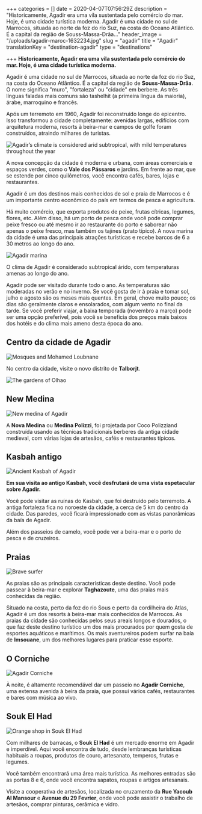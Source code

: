 +++
categories = []
date = 2020-04-07T07:56:29Z
description = "Historicamente, Agadir era uma vila sustentada pelo comércio do mar. Hoje, é uma cidade turística moderna. Agadir é uma cidade no sul de Marrocos, situada ao norte da foz do rio Suz, na costa do Oceano Atlântico. É a capital da região de Souss-Massa-Drâa..."
header_image = "/uploads/agadir-maroc-1632234.jpg"
slug = "agadir"
title = "Agadir"
translationKey = "destination-agadir"
type = "destinations"

+++
**Historicamente, Agadir era uma vila sustentada pelo comércio do mar. Hoje, é uma cidade turística moderna.**

Agadir é uma cidade no sul de Marrocos, situada ao norte da foz do rio Suz, na costa do Oceano Atlântico. É a capital da região de **Souss-Massa-Drâa**. O nome significa "muro", "fortaleza" ou "cidade" em berbere. As três línguas faladas mais comuns são tashelhit (a primeira língua da maioria), árabe, marroquino e francês.

Após um terremoto em 1960, Agadir foi reconstruído longe do epicentro. Isso transformou a cidade completamente: avenidas largas, edifícios com arquitetura moderna, resorts à beira-mar e campos de golfe foram construídos, atraindo milhares de turistas.

![Agadir’s climate is considered arid subtropical, with mild temperatures throughout the year](/uploads/Agadir7.jpg "Beautiful and cozy beach")

A nova concepção da cidade é moderna e urbana, com áreas comerciais e espaços verdes, como o **Vale dos Pássaros** e jardins. Em frente ao mar, que se estende por cinco quilômetros, você encontra cafés, bares, lojas e restaurantes.

Agadir é um dos destinos mais conhecidos de sol e praia de Marrocos e é um importante centro econômico do país em termos de pesca e agricultura.

Há muito comércio, que exporta produtos de peixe, frutas cítricas, legumes, flores, etc. Além disso, há um porto de pesca onde você pode comprar peixe fresco ou até mesmo ir ao restaurante do porto e saborear não apenas o peixe fresco, mas também os tajines (prato típico). A nova marina da cidade é uma das principais atrações turísticas e recebe barcos de 6 a 30 metros ao longo do ano.

![Agadir marina](/uploads/Agadir2.jpg "Agadir marina")

O clima de Agadir é considerado subtropical árido, com temperaturas amenas ao longo do ano.

Agadir pode ser visitado durante todo o ano. As temperaturas são moderadas no verão e no inverno. Se você gosta de ir à praia e tomar sol, julho e agosto são os meses mais quentes. Em geral, chove muito pouco; os dias são geralmente claros e ensolarados, com algum vento no final da tarde. Se você preferir viajar, a baixa temporada (novembro a março) pode ser uma opção preferível, pois você se beneficia dos preços mais baixos dos hotéis e do clima mais ameno desta época do ano.

## **Centro da cidade de Agadir**

![ Mosques and Mohamed Loubnane](/uploads/1024px-Agadir_28.01.2011_15-40-03.jpg "Agadir city center")

No centro da cidade, visite o novo distrito de **Talborjt**.

![The gardens of Olhao](/uploads/Agadir9.jpeg "The gardens of Olhao")

## **New Medina**

![New medina of Agadir](/uploads/Agadir6.jpg "New medina of Agadir")

A **Nova Medina** ou **Medina Polizzi**, foi projetada por Coco Polizziand construída usando as técnicas tradicionais berberes da antiga cidade medieval, com várias lojas de artesãos, cafés e restaurantes típicos.

## **Kasbah antigo**

![Ancient Kasbah of Agadir](/uploads/Agadir4.jpg "Ancient Kasbah of Agadir")

**Em sua visita ao antigo Kasbah, você desfrutará de uma vista espetacular sobre Agadir.**

Você pode visitar as ruínas do Kasbah, que foi destruído pelo terremoto. A antiga fortaleza fica no noroeste da cidade, a cerca de 5 km do centro da cidade. Das paredes, você ficará impressionado com as vistas panorâmicas da baía de Agadir.

Além dos passeios de camelo, você pode ver a beira-mar e o porto de pesca e de cruzeiros.

## **Praias**

![Brave surfer](/uploads/Agadir3.jpg "Brave surfer")

As praias são as principais características deste destino. Você pode passear à beira-mar e explorar **Taghazoute**, uma das praias mais conhecidas da região.

Situado na costa, perto da foz do rio Sous e perto da cordilheira do Atlas, Agadir é um dos resorts à beira-mar mais conhecidos de Marrocos. As praias da cidade são conhecidas pelos seus areais longos e dourados, o que faz deste destino turístico um dos mais procurados por quem gosta de esportes aquáticos e marítimos. Os mais aventureiros podem surfar na baía de **Imsouane**, um dos melhores lugares para praticar esse esporte.

## **O Corniche**

![Agadir Corniche](/uploads/maroc-agadir-marina.jpg "Agadir Corniche")

À noite, é altamente recomendável dar um passeio no **Agadir Corniche**, uma extensa avenida à beira da praia, que possui vários cafés, restaurantes e bares com música ao vivo.

## **Souk El Had**

![Orange shop in Souk El Had](/uploads/Agadir5.jpg "Orange shop in Souk El Had")

Com milhares de barracas, o **Souk El Had** é um mercado enorme em Agadir e imperdível. Aqui você encontra de tudo, desde lembranças turísticas habituais a roupas, produtos de couro, artesanato, temperos, frutas e legumes.

Você também encontrará uma área mais turística. As melhores entradas são as portas 8 e 6, onde você encontra sapatos, roupas e artigos artesanais.

Visite a cooperativa de artesãos, localizada no cruzamento da **Rue Yacoub Al Mansour** e **Avenue du 29 Fevrier**, onde você pode assistir o trabalho de artesãos, comprar pinturas, cerâmica e vidro.